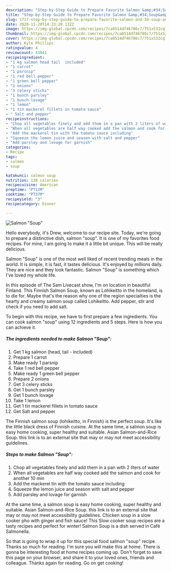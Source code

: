 ```yaml
---
description: "Step-by-Step Guide to Prepare Favorite Salmon &amp;#34;Soup&amp;#34;"
title: "Step-by-Step Guide to Prepare Favorite Salmon &amp;#34;Soup&amp;#34;"
slug: 1717-step-by-step-guide-to-prepare-favorite-salmon-and-34-soup-and-34
date: 2020-11-20T14:33:20.132Z
image: https://img-global.cpcdn.com/recipes/7ca8514df46786c7/751x532cq70/salmon-soup-recipe-main-photo.jpg
thumbnail: https://img-global.cpcdn.com/recipes/7ca8514df46786c7/751x532cq70/salmon-soup-recipe-main-photo.jpg
cover: https://img-global.cpcdn.com/recipes/7ca8514df46786c7/751x532cq70/salmon-soup-recipe-main-photo.jpg
author: Kyle Phillips
ratingvalue: 4
reviewcount: 43841
recipeingredient:
- "1 kg salmon head tail  included"
- "1 carrot"
- "1 parsnip"
- "1 red bell pepper"
- "1 green bell pepper"
- "2 onions"
- "3 celery sticks"
- "1 bunch parsley"
- "1 bunch lovage"
- "1 lemon"
- "1 tin mackerel fillets in tomato sauce"
- " Salt and pepper"
recipeinstructions:
- "Chop all vegetables finely and add them in a pan with 2 liters of water"
- "When all vegetables are half way cooked add the salmon and cook for another 10 min"
- "Add the mackerel tin with the tomato sauce including"
- "Squeeze the lemon juice and season with salt and pepper"
- "Add parsley and lovage for garnish"
categories:
- Recipe
tags:
- salmon
- soup

katakunci: salmon soup 
nutrition: 138 calories
recipecuisine: American
preptime: "PT12M"
cooktime: "PT37M"
recipeyield: "3"
recipecategory: Dinner

---
```



![Salmon &#34;Soup&#34;](https://img-global.cpcdn.com/recipes/7ca8514df46786c7/751x532cq70/salmon-soup-recipe-main-photo.jpg)

Hello everybody, it's Drew, welcome to our recipe site. Today, we're going to prepare a distinctive dish, salmon &#34;soup&#34;. It is one of my favorites food recipes. For mine, I am going to make it a little bit unique. This will be really delicious.

Salmon &#34;Soup&#34; is one of the most well liked of recent trending meals in the world. It is simple, it is fast, it tastes delicious. It's enjoyed by millions daily. They are nice and they look fantastic. Salmon &#34;Soup&#34; is something which I've loved my whole life.

In this episode of The Sam Livecast show, I&#39;m on location in beautiful Finland. This Finnish Salmon Soup, known as Lohikeitto in the homeland, is to die for. Maybe that&#39;s the reason why one of the region specialties is the hearty and creamy salmon soup called Lohikeitto. Add pepper, stir and check if you need to add salt.


To begin with this recipe, we have to first prepare a few ingredients. You can cook salmon &#34;soup&#34; using 12 ingredients and 5 steps. Here is how you can achieve it.

<!--inarticleads1-->

##### The ingredients needed to make Salmon &#34;Soup&#34;:

1. Get 1 kg salmon (head, tail - included)
1. Prepare 1 carrot
1. Make ready 1 parsnip
1. Take 1 red bell pepper
1. Make ready 1 green bell pepper
1. Prepare 2 onions
1. Get 3 celery sticks
1. Get 1 bunch parsley
1. Get 1 bunch lovage
1. Take 1 lemon
1. Get 1 tin mackerel fillets in tomato sauce
1. Get  Salt and pepper


The Finnish salmon soup (lohikeitto, in Finnish) is the perfect soup. It&#39;s like the little black dress of Finnish cuisine. At the same time, a salmon soup is easy home cooking, super healthy and suitable. Asian Salmon-and-Rice Soup. this link is to an external site that may or may not meet accessibility guidelines. 

<!--inarticleads2-->

##### Steps to make Salmon &#34;Soup&#34;:

1. Chop all vegetables finely and add them in a pan with 2 liters of water
1. When all vegetables are half way cooked add the salmon and cook for another 10 min
1. Add the mackerel tin with the tomato sauce including
1. Squeeze the lemon juice and season with salt and pepper
1. Add parsley and lovage for garnish


At the same time, a salmon soup is easy home cooking, super healthy and suitable. Asian Salmon-and-Rice Soup. this link is to an external site that may or may not meet accessibility guidelines. Chicken soup in a slow cooker pho with ginger and fish sauce! This Slow cooker soup recipes are a tasty recipes and perfect for winter! Salmon Soup is a dish served in Café Salmonella. 

So that is going to wrap it up for this special food salmon &#34;soup&#34; recipe. Thanks so much for reading. I'm sure you will make this at home. There is gonna be interesting food at home recipes coming up. Don't forget to save this page on your browser, and share it to your loved ones, friends and colleague. Thanks again for reading. Go on get cooking!
